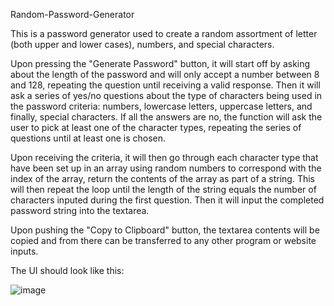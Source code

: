 Random-Password-Generator

This is a password generator used to create a random assortment of letter (both upper and lower cases), numbers, and special characters.

Upon pressing the "Generate Password" button, it will start off by asking about the length of the password and will only accept a number between 8 and 128, repeating the question until receiving a valid response. Then it will ask a series of yes/no questions about the type of characters being used in the password criteria: numbers, lowercase letters, uppercase letters, and finally, special characters. If all the answers are no, the function will ask the user to pick at least one of the character types, repeating the series of questions until at least one is chosen.

Upon receiving the criteria, it will then go through each character type that have been set up in an array using random numbers to correspond with the index of the array, return the contents of the array as part of a string. This will then repeat the loop until the length of the string equals the number of characters inputed during the first question. Then it will input the completed password string into the textarea.

Upon pushing the "Copy to Clipboard" button, the textarea contents will be copied and from there can be transferred to any other program or website inputs.

The UI should look like this:

![image](https://user-images.githubusercontent.com/54219054/66240524-7dcad700-e6c2-11e9-9cb6-744a47ecaacb.png)


